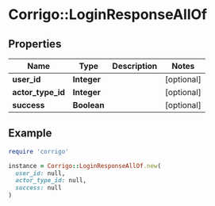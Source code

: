 # Corrigo::LoginResponseAllOf

## Properties

| Name | Type | Description | Notes |
| ---- | ---- | ----------- | ----- |
| **user_id** | **Integer** |  | [optional] |
| **actor_type_id** | **Integer** |  | [optional] |
| **success** | **Boolean** |  | [optional] |

## Example

```ruby
require 'corrigo'

instance = Corrigo::LoginResponseAllOf.new(
  user_id: null,
  actor_type_id: null,
  success: null
)
```

